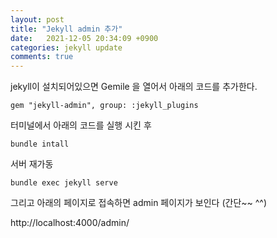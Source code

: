 ```yaml
---
layout: post
title: "Jekyll admin 추가"
date:   2021-12-05 20:34:09 +0900
categories: jekyll update
comments: true
---
```


jekyll이 설치되어있으면
Gemile 을 열어서 아래의 코드를 추가한다.

```
gem "jekyll-admin", group: :jekyll_plugins
```

터미널에서 아래의 코드를 실행 시킨 후 
```
bundle intall
```

서버 재가동
```
bundle exec jekyll serve
```

그리고 아래의 페이지로 접속하면 admin 페이지가 보인다 (간단~~ ^^)

http://localhost:4000/admin/